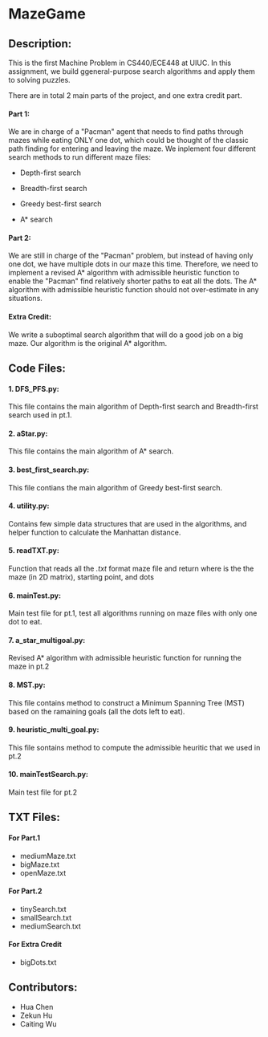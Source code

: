 # MazeGame

## Description:
  This is the first Machine Problem in CS440/ECE448 at UIUC. In this assignment, we build ggeneral-purpose search algorithms and apply them to solving puzzles. 
  
  There are in total 2 main parts of the project, and one extra credit part.
  
  #### Part 1: 
  We are in charge of a "Pacman" agent that needs to find paths through mazes while eating ONLY one dot, which could be thought of the classic path finding for entering and leaving the maze. We inplement four different search methods to run different maze files:
    
  - Depth-first search
    
  - Breadth-first search
    
  - Greedy best-first search

  - A* search
  
  #### Part 2: 
  We are still in charge of the "Pacman" problem, but instead of having only one dot, we have multiple dots in our maze this time. Therefore, we need to implement a revised A* algorithm with admissible heuristic function to enable the "Pacman" find relatively shorter paths to eat all the dots. The A* algorithm with admissible heuristic function should not over-estimate in any situations.
 
  #### Extra Credit: 
  We write a suboptimal search algorithm that will do a good job on a big maze. Our algorithm is the original A* algorithm.
  
## Code Files:
#### 1. DFS_PFS.py:
  This file contains the main algorithm of Depth-first search and Breadth-first search used in pt.1.
#### 2. aStar.py:
  This file contains the main algorithm of A* search.
#### 3. best_first_search.py:
  This file contians the main algorithm of Greedy best-first search.
#### 4. utility.py:
  Contains few simple data structures that are used in the algorithms, and helper function to calculate the Manhattan distance.
#### 5. readTXT.py:
  Function that reads all the *.txt* format maze file and return where is the the maze (in 2D matrix), starting point, and dots
#### 6. mainTest.py:
  Main test file for pt.1, test all algorithms running on maze files with only one dot to eat.
#### 7. a_star_multigoal.py:
  Revised A* algorithm with admissible heuristic function for running the maze in pt.2
#### 8. MST.py:
  This file contains method to construct a Minimum Spanning Tree (MST) based on the ramaining goals (all the dots left to eat).
#### 9. heuristic_multi_goal.py:
  This file sontains method to compute the admissible heuritic that we used in pt.2
#### 10. mainTestSearch.py:
  Main test file for pt.2
 
## TXT Files:
#### For Part.1
- mediumMaze.txt
- bigMaze.txt
- openMaze.txt
#### For Part.2
- tinySearch.txt
- smallSearch.txt
- mediumSearch.txt
#### For Extra Credit
- bigDots.txt

## Contributors:
- Hua Chen
- Zekun Hu
- Caiting Wu
